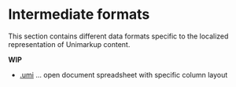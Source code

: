 # Intermediate formats

This section contains different data formats specific to the localized representation of Unimarkup content.

**WIP**

- [.umi](/i18n/intermediate-formats/umi) ... open document spreadsheet with specific column layout
